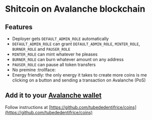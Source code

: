 # Shitcoin on Avalanche blockchain

## Features

- Deployer gets `DEFAULT_ADMIN_ROLE` automatically
- `DEFAULT_ADMIN_ROLE` can grant `DEFAULT_ADMIN_ROLE`, `MINTER_ROLE`, `BURNER_ROLE` and `PAUSER_ROLE`
- `MINTER_ROLE` can mint whatever he pleases
- `BURNER_ROLE` can burn whatever amount on any address
- `PAUSER_ROLE` can pause all token transfers
- No premine :trollface:
- Energy friendly: the only energy it takes to create more coins is me clicking on a button and sending a transaction on Avalanche (PoS)

## Add it to your [Avalanche wallet](https://wallet-beta.avax.network)

Follow instructions at [https://github.com/tubededentifrice/coins](https://github.com/tubededentifrice/coins)

